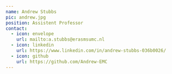 ```yaml
---
name: Andrew Stubbs
pic: andrew.jpg
position: Assistent Professor
contact:
  - icon: envelope
    url: mailto:a.stubbs@erasmsumc.nl
  - icon: linkedin
    url: https://www.linkedin.com/in/andrew-stubbs-036b0026/
  - icon: github
    url: https://github.com/Andrew-EMC
---
```

